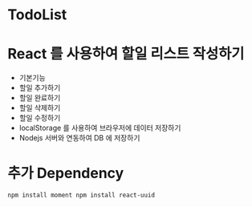 # TodoList

# React 를 사용하여 할일 리스트 작성하기

- 기본기능
- 할일 추가하기
- 할일 완료하기
- 할일 삭제하기
- 할일 수정하기
- localStorage 를 사용하여 브라우저에 데이터 저장하기
- Nodejs 서버와 연동하여 DB 에 저장하기

# 추가 Dependency

`npm install moment npm install react-uuid`
